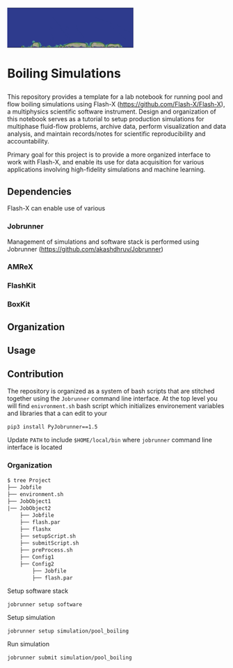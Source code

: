 <p align="left">
  <img src="./icon.gif" width="290" style="border:none;background:none;"/>
</p>

# <p align="left"> Boiling Simulations </p>

This repository provides a template for a lab notebook for running pool and flow boiling simulations using Flash-X (https://github.com/Flash-X/Flash-X), a multiphysics scientific software instrument. Design and organization of this notebook serves as a tutorial to setup production simulations for multiphase fluid-flow problems, archive data, perform visualization and data analysis, and maintain records/notes for scientific reproducibility and accountability. 

Primary goal for this project is to provide a more organized interface to work with Flash-X, and enable its use for data acquisition for various applications involving high-fidelity simulations and machine learning.

## Dependencies

Flash-X can enable use of various 


### Jobrunner

Management of simulations and software stack is performed using Jobrunner (https://github.com/akashdhruv/Jobrunner)

### AMReX

### FlashKit

### BoxKit


## Organization 

## Usage

## Contribution

The repository is organized as a system of bash scripts that are stitched together using the `Jobrunner` command line interface. At the top level you will find `enivronment.sh` bash script which initializes environement variables and libraries that a can edit to your 

```
pip3 install PyJobrunner==1.5
```


Update `PATH` to include `$HOME/local/bin` where `jobrunner` command line interface is located


### Organization

```
$ tree Project
├── Jobfile
├── environment.sh
├── JobObject1
|── JobObject2
    ├── Jobfile
    ├── flash.par
    ├── flashx
    ├── setupScript.sh
    ├── submitScript.sh
    ├── preProcess.sh
    ├── Config1
    ├── Config2
        ├── Jobfile
        ├── flash.par
```

Setup software stack

```
jobrunner setup software
```

Setup simulation

```
jobrunner setup simulation/pool_boiling
```

Run simulation

```
jobrunner submit simulation/pool_boiling
```
